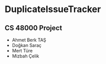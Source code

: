 # DuplicateIssueTracker
## CS 48000 Project

- Ahmet Berk TAŞ
- Doğkan Saraç
- Mert Türe
- Mizbah Çelik